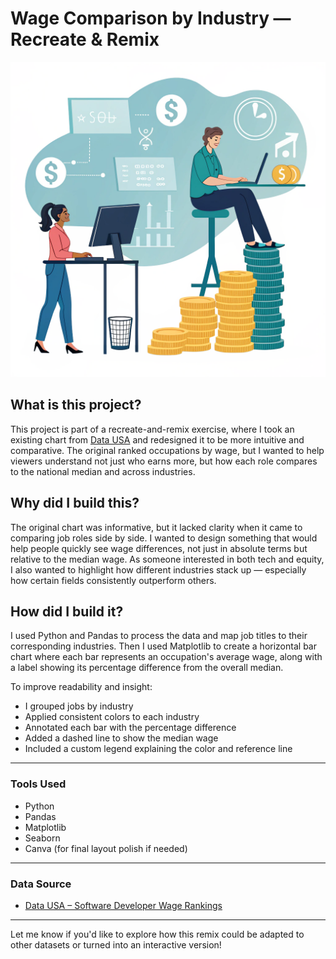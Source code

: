 # Wage Comparison by Industry — Recreate & Remix

![Wage Visualization](../images/proj3.png)

## What is this project?

This project is part of a recreate-and-remix exercise, where I took an existing chart from [Data USA](https://datausa.io/profile/soc/software-developers#wage-ranking) and redesigned it to be more intuitive and comparative. The original ranked occupations by wage, but I wanted to help viewers understand not just who earns more, but how each role compares to the national median and across industries.

## Why did I build this?

The original chart was informative, but it lacked clarity when it came to comparing job roles side by side. I wanted to design something that would help people quickly see wage differences, not just in absolute terms but relative to the median wage. As someone interested in both tech and equity, I also wanted to highlight how different industries stack up — especially how certain fields consistently outperform others.

## How did I build it?

I used Python and Pandas to process the data and map job titles to their corresponding industries. Then I used Matplotlib to create a horizontal bar chart where each bar represents an occupation's average wage, along with a label showing its percentage difference from the overall median.

To improve readability and insight:
- I grouped jobs by industry
- Applied consistent colors to each industry
- Annotated each bar with the percentage difference
- Added a dashed line to show the median wage
- Included a custom legend explaining the color and reference line

---

### Tools Used

- Python  
- Pandas  
- Matplotlib  
- Seaborn  
- Canva (for final layout polish if needed)

---

### Data Source

- [Data USA – Software Developer Wage Rankings](https://datausa.io/profile/soc/software-developers#wage-ranking)

---

Let me know if you'd like to explore how this remix could be adapted to other datasets or turned into an interactive version!


